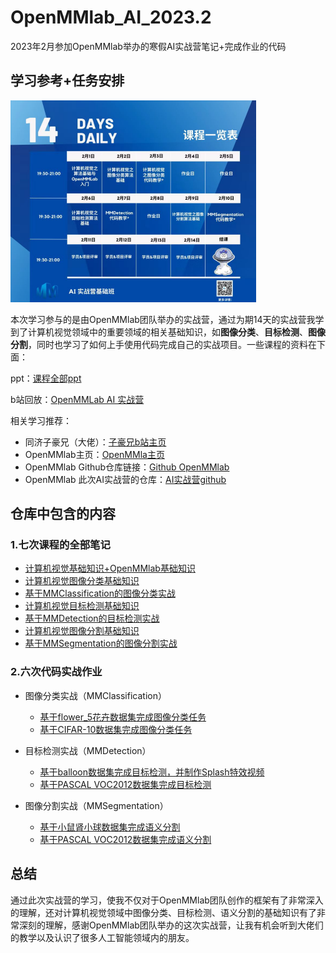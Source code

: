 # OpenMMlab_AI_2023.2
2023年2月参加OpenMMlab举办的寒假AI实战营笔记+完成作业的代码

## 学习参考+任务安排

<img src="images/image-20230203002344517.png" alt="image-20230203002344517" style="zoom:50%;margin-left:0px;" />

本次学习参与的是由OpenMMlab团队举办的实战营，通过为期14天的实战营我学到了计算机视觉领域中的重要领域的相关基础知识，如**图像分类**、**目标检测**、**图像分割**，同时也学习了如何上手使用代码完成自己的实战项目。一些课程的资料在下面：

ppt：[课程全部ppt](https://github.com/lyc686/OpenMMlab_AI_2023.2/tree/main/ppt)

b站回放：[OpenMMLab AI 实战营](https://space.bilibili.com/1293512903/channel/collectiondetail?sid=1068652)

相关学习推荐：

* 同济子豪兄（大佬）：[子豪兄b站主页](https://space.bilibili.com/1900783?spm_id_from=333.337.0.0)
* OpenMMlab主页：[OpenMMla主页](https://space.bilibili.com/1293512903)
* OpenMMlab Github仓库链接：[Github OpenMMlab](https://github.com/open-mmlab)
* OpenMMlab 此次AI实战营的仓库：[AI实战营github](https://github.com/open-mmlab/OpenMMLabCamp)

## 仓库中包含的内容

### 1.七次课程的全部笔记

* [计算机视觉基础知识+OpenMMlab基础知识](https://github.com/lyc686/OpenMMlab_AI_2023.2/blob/main/OpenMMlab_notes/First_lesson_2023.2.1.md)
* [计算机视觉图像分类基础知识](https://github.com/lyc686/OpenMMlab_AI_2023.2/blob/main/OpenMMlab_notes/Second_lesson_2023.2.2.md)
* [基于MMClassification的图像分类实战](https://github.com/lyc686/OpenMMlab_AI_2023.2/blob/main/OpenMMlab_notes/Third_lesson_2023.2.3.md)
* [计算机视觉目标检测基础知识](https://github.com/lyc686/OpenMMlab_AI_2023.2/blob/main/OpenMMlab_notes/Forth_lesson_2023.2.6.md)
* [基于MMDetection的目标检测实战](https://github.com/lyc686/OpenMMlab_AI_2023.2/blob/main/OpenMMlab_notes/Fifth_lesson_2023.2.7.md)
* [计算机视觉图像分割基础知识](https://github.com/lyc686/OpenMMlab_AI_2023.2/blob/main/OpenMMlab_notes/Sixth_lesson_2023.2.9.md)
* [基于MMSegmentation的图像分割实战](https://github.com/lyc686/OpenMMlab_AI_2023.2/blob/main/OpenMMlab_notes/Seventh_lesson_2023.2.10.md)

### 2.六次代码实战作业

* 图像分类实战（MMClassification）
  * [基于flower_5花卉数据集完成图像分类任务](https://github.com/lyc686/OpenMMlab_AI_2023.2/tree/main/homework/1_%E5%9F%BA%E7%A1%80)
  * [基于CIFAR-10数据集完成图像分类任务](https://github.com/lyc686/OpenMMlab_AI_2023.2/tree/main/homework/1_%E8%BF%9B%E9%98%B6)

* 目标检测实战（MMDetection）
  * [基于balloon数据集完成目标检测，并制作Splash特效视频](https://github.com/lyc686/OpenMMlab_AI_2023.2/tree/main/homework/2_%E5%9F%BA%E7%A1%80)
  * [基于PASCAL VOC2012数据集完成目标检测](https://github.com/lyc686/OpenMMlab_AI_2023.2/tree/main/homework/2_%E8%BF%9B%E9%98%B6)

* 图像分割实战（MMSegmentation）
  * [基于小鼠肾小球数据集完成语义分割](https://github.com/lyc686/OpenMMlab_AI_2023.2/tree/main/homework/3_%E5%9F%BA%E7%A1%80)
  * [基于PASCAL VOC2012数据集完成语义分割](https://github.com/lyc686/OpenMMlab_AI_2023.2/tree/main/homework/3_%E8%BF%9B%E9%98%B6)

## 总结

通过此次实战营的学习，使我不仅对于OpenMMlab团队创作的框架有了非常深入的理解，还对计算机视觉领域中图像分类、目标检测、语义分割的基础知识有了非常深刻的理解，感谢OpenMMlab团队举办的这次实战营，让我有机会听到大佬们的教学以及认识了很多人工智能领域内的朋友。
